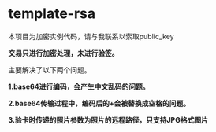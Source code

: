 # template-rsa

本项目为加密实例代码，请与我联系以索取public_key

**交易只进行加密处理，未进行验签。**

主要解决了以下两个问题。

**1.base64进行编码，会产生中文乱码的问题。**

**2.base64传输过程中，编码后的+会被替换成空格的问题。**   

**3.验卡时传递的照片参数为照片的远程路径，只支持JPG格式图片**
